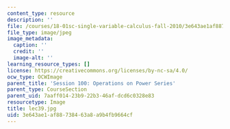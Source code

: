 ```yaml
---
content_type: resource
description: ''
file: /courses/18-01sc-single-variable-calculus-fall-2010/3e643ae1af88738463a8a9b4fb9664cf_lec39.jpg
file_type: image/jpeg
image_metadata:
  caption: ''
  credit: ''
  image-alt: ''
learning_resource_types: []
license: https://creativecommons.org/licenses/by-nc-sa/4.0/
ocw_type: OCWImage
parent_title: 'Session 100: Operations on Power Series'
parent_type: CourseSection
parent_uid: 7aaff014-23b9-22b3-46af-dcd6c0328e83
resourcetype: Image
title: lec39.jpg
uid: 3e643ae1-af88-7384-63a8-a9b4fb9664cf
---
```


